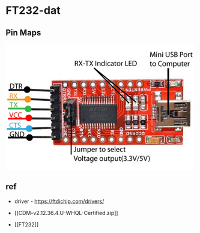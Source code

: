 

# FT232-dat 



## Pin Maps 

![](2023-09-06-14-51-40.png)


## ref 

- driver - https://ftdichip.com/drivers/
- [[CDM-v2.12.36.4.U-WHQL-Certified.zip]]


- [[FT232]]